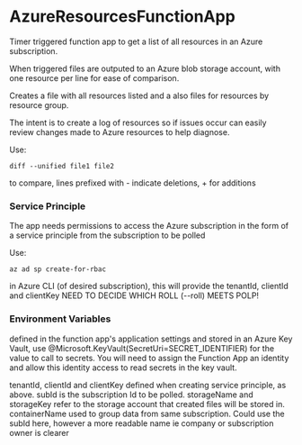 ﻿# AzureResourcesFunctionApp
Timer triggered function app to get a list of all resources in an Azure subscription.

When triggered files are outputed to an Azure blob storage account, with one resource per line for ease of comparison.

Creates a file with all resources listed and a also files for resources by resource group.

The intent is to create a log of resources so if issues occur can easily review changes made to Azure resources to help diagnose.

Use:
```
diff --unified file1 file2
```
to compare, lines prefixed with - indicate deletions, + for additions

### Service Principle
The app needs permissions to access the Azure subscription in the form of a service principle from the subscription to be polled

Use:
```
az ad sp create-for-rbac
```
in Azure CLI (of desired subscription), this will provide the tenantId, clientId and clientKey
NEED TO DECIDE WHICH ROLL (--roll) MEETS POLP!

### Environment Variables
defined in the function app's application settings and stored in an Azure Key Vault, use @Microsoft.KeyVault(SecretUri=SECRET_IDENTIFIER) for the value to call to secrets. You will need to assign the Function App an identity and allow this identity access to read secrets in the key vault.

tenantId, clientId and clientKey defined when creating service principle, as above.
subId is the subscription Id to be polled.
storageName and storageKey refer to the storage account that created files will be stored in.
containerName used to group data from same subscription. Could use the subId here, however a more readable name ie company or subscription owner is clearer
